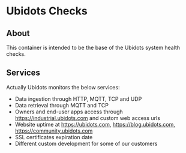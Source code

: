 # Ubidots Checks

## About

This container is intended to be the base of the Ubidots system health checks.

## Services 

Actually Ubidots monitors the below services:

- Data ingestion through HTTP, MQTT, TCP and UDP
- Data retrieval through MQTT and TCP
- Owners and end-user apps access through https://industrial.ubidots.com and custom web access urls
- Website uptime at https://ubidots.com, https://blog.ubidots.com, https://community.ubidots.com
- SSL certificates expiration date
- Different custom development for some of our customers

